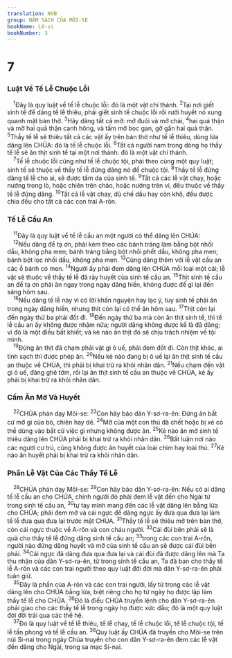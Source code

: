 ```yaml
---
translation: NVB
group: NĂM SÁCH CỦA MÔI-SE
bookName: Lê-vi 
bookNumber: 3
---
```


<div class="title"><h1>7</h1><h3>Luật Về Tế Lễ Chuộc Lỗi </h3></div>
<span class="verse le_7_1"> <sup>1</sup>Đây là quy luật về tế lễ chuộc lỗi: đó là một vật chí thánh. </span>
<span class="verse le_7_2"><sup>2</sup>Tại nơi giết sinh tế để dâng tế lễ thiêu, phải giết sinh tế chuộc lỗi rồi rưới huyết nó xung quanh mặt bàn thờ. </span>
<span class="verse le_7_3"><sup>3</sup>Hãy dâng tất cả mỡ: mỡ đuôi và mỡ chài, </span>
<span class="verse le_7_4"><sup>4</sup>hai quả thận và mỡ hai quả thận cạnh hông, và tấm mỡ bọc gan, gỡ gần hai quả thận. </span>
<span class="verse le_7_5"><sup>5</sup>Thầy tế lễ sẽ thiêu tất cả các vật ấy trên bàn thờ như tế lễ thiêu, dùng lửa dâng lên CHÚA: đó là tế lễ chuộc lỗi. </span>
<span class="verse le_7_6"><sup>6</sup>Tất cả người nam trong dòng họ thầy tế lễ sẽ ăn thịt sinh tế tại một nơi thánh: đó là một vật chí thánh. <br/></span>
<span class="verse le_7_7"> <sup>7</sup>Tế lễ chuộc lỗi cũng như tế lễ chuộc tội, phải theo cùng một quy luật; sinh tế sẽ thuộc về thầy tế lễ đứng dâng nó để chuộc tội. </span>
<span class="verse le_7_8"><sup>8</sup>Thầy tế lễ đứng dâng tế lễ cho ai, sẽ được tấm da của sinh tế. </span>
<span class="verse le_7_9"><sup>9</sup>Tất cả các lễ vật chay, hoặc nướng trong lò, hoặc chiên trên chảo, hoặc nướng trên vỉ, đều thuộc về thầy tế lễ đứng dâng. </span>
<span class="verse le_7_10"><sup>10</sup>Tất cả lễ vật chay, dù chế dầu hay còn khô, đều được chia đều cho tất cả các con trai A-rôn. <br/></span>
<div class="title"><h3>Tế Lễ Cầu An </h3></div>
<span class="verse le_7_11"> <sup>11</sup>Đây là quy luật về tế lễ cầu an một người có thể dâng lên CHÚA: <br/></span>
<span class="verse le_7_12"> <sup>12</sup>Nếu dâng để tạ ơn, phải kèm theo các bánh tráng làm bằng bột nhồi dầu, không pha men; bánh tráng bằng bột nhồi phết dầu, không pha men; bánh bột lọc nhồi dầu, không pha men. </span>
<span class="verse le_7_13"><sup>13</sup>Cũng dâng thêm với lễ vật cầu an các ổ bánh có men. </span>
<span class="verse le_7_14"><sup>14</sup>Người ấy phải đem dâng lên CHÚA mỗi loại một cái; lễ vật sẽ thuộc về thầy tế lễ đã rảy huyết của sinh tế cầu an. </span>
<span class="verse le_7_15"><sup>15</sup>Thịt sinh tế cầu an để tạ ơn phải ăn ngay trong ngày dâng hiến, không được để gì lại đến sáng hôm sau. <br/></span>
<span class="verse le_7_16"> <sup>16</sup>Nếu dâng tế lễ này vì có lời khấn nguyện hay lạc ý, tuy sinh tế phải ăn trong ngày dâng hiến, nhưng thịt còn lại có thể ăn hôm sau. </span>
<span class="verse le_7_17"><sup>17</sup>Thịt còn lại đến ngày thứ ba phải đốt đi. </span>
<span class="verse le_7_18"><sup>18</sup>Đến ngày thứ ba mà còn ăn thịt sinh tế, thì tế lễ cầu an ấy không được nhậm nữa; người dâng không được kể là đã dâng; vì đó là một điều bất khiết; và kẻ nào ăn thịt đó sẽ chịu trách nhiệm về tội mình. <br/></span>
<span class="verse le_7_19"> <sup>19</sup>Đừng ăn thịt đã chạm phải vật gì ô uế, phải đem đốt đi. Còn thịt khác, ai tinh sạch thì được phép ăn. </span>
<span class="verse le_7_20"><sup>20</sup>Nếu kẻ nào đang bị ô uế lại ăn thịt sinh tế cầu an thuộc về CHÚA, thì phải bị khai trừ ra khỏi nhân dân. </span>
<span class="verse le_7_21"><sup>21</sup>Nếu chạm đến vật gì ô uế, đáng ghê tởm, rồi lại ăn thịt sinh tế cầu an thuộc về CHÚA, kẻ ấy phải bị khai trừ ra khỏi nhân dân. <br/></span>
<div class="title"><h3>Cấm Ăn Mỡ Và Huyết </h3></div>
<span class="verse le_7_22"> <sup>22</sup>CHÚA phán dạy Môi-se: </span>
<span class="verse le_7_23"><sup>23</sup>Con hãy bảo dân Y-sơ-ra-ên: Đừng ăn bất cứ mỡ gì của bò, chiên hay dê. </span>
<span class="verse le_7_24"><sup>24</sup>Mỡ của một con thú đã chết hoặc bị xé có thể dùng vào bất cứ việc gì nhưng không được ăn. </span>
<span class="verse le_7_25"><sup>25</sup>Kẻ nào ăn mỡ sinh tế thiêu dâng lên CHÚA phải bị khai trừ ra khỏi nhân dân. </span>
<span class="verse le_7_26"><sup>26</sup>Bất luận nơi nào các ngươi cư trú, cũng không được ăn huyết của loài chim hay loài thú. </span>
<span class="verse le_7_27"><sup>27</sup>Kẻ nào ăn huyết phải bị khai trừ ra khỏi nhân dân. <br/></span>
<div class="title"><h3>Phần Lễ Vật Của Các Thầy Tế Lễ </h3></div>
<span class="verse le_7_28"> <sup>28</sup>CHÚA phán dạy Môi-se: </span>
<span class="verse le_7_29"><sup>29</sup>Con hãy bảo dân Y-sơ-ra-ên: Nếu có ai dâng tế lễ cầu an cho CHÚA, chính người đó phải đem lễ vật đến cho Ngài từ trong sinh tế cầu an, </span>
<span class="verse le_7_30"><sup>30</sup>tự tay mình mang đến các lễ vật dâng lên bằng lửa cho CHÚA; phải đem mỡ và cái ngực để dâng ngực ấy đưa qua đưa lại làm tế lễ đưa qua đưa lại trước mặt CHÚA. </span>
<span class="verse le_7_31"><sup>31</sup>Thầy tế lễ sẽ thiêu mỡ trên bàn thờ, còn cái ngực thuộc về A-rôn và con cháu người. </span>
<span class="verse le_7_32"><sup>32</sup>Cái đùi bên phải sẽ là quà cho thầy tế lễ đứng dâng sinh tế cầu an; </span>
<span class="verse le_7_33"><sup>33</sup>trong các con trai A-rôn, người nào đứng dâng huyết và mỡ của sinh tế cầu an sẽ được cái đùi bên phải. </span>
<span class="verse le_7_34"><sup>34</sup>Cái ngực đã dâng đưa qua đưa lại và cái đùi đã được dâng lên mà Ta thu nhận của dân Y-sơ-ra-ên, từ trong sinh tế cầu an, Ta đã ban cho thầy tế lễ A-rôn và các con trai người theo quy luật đời đời mà dân Y-sơ-ra-ên phải tuân giữ. <br/></span>
<span class="verse le_7_35"> <sup>35</sup>Đây là phần của A-rôn và các con trai người, lấy từ trong các lễ vật dâng lên cho CHÚA bằng lửa, biệt riêng cho họ từ ngày họ được lập làm thầy tế lễ cho CHÚA. </span>
<span class="verse le_7_36"><sup>36</sup>Đó là điều CHÚA truyền lệnh cho dân Y-sơ-ra-ên phải giao cho các thầy tế lễ trong ngày họ được xức dầu; đó là một quy luật đời đời trải qua các thế hệ. <br/></span>
<span class="verse le_7_37"> <sup>37</sup>Đó là quy luật về tế lễ thiêu, tế lễ chay, tế lễ chuộc lỗi, tế lễ chuộc tội, tế lễ tấn phong và tế lễ cầu an. </span>
<span class="verse le_7_38"><sup>38</sup>Quy luật ấy CHÚA đã truyền cho Môi-se trên núi Si-nai trong ngày Chúa truyền cho con dân Y-sơ-ra-ên đem các lễ vật đến dâng cho Ngài, trong sa mạc Si-nai. <br/></span>
